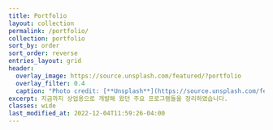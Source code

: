 ```yaml
---
title: Portfolio
layout: collection
permalink: /portfolio/
collection: portfolio
sort_by: order
sort_order: reverse
entries_layout: grid
header:
  overlay_image: https://source.unsplash.com/featured/?portfolio
  overlay_filter: 0.4
  caption: "Photo credit: [**Unsplash**](https://source.unsplash.com/featured/?portfolio)"
excerpt: 지금까지 상업용으로 개발해 왔던 주요 프로그램들을 정리하였습니다.
classes: wide
last_modified_at: 2022-12-04T11:59:26-04:00
---
```

